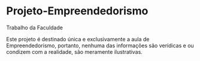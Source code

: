 # Projeto-Empreendedorismo
Trabalho da Faculdade

Este projeto é destinado única e exclusivamente a aula de Empreendedorismo, portanto, nenhuma das informações são verídicas e ou condizem com a realidade, são meramente ilustrativas.
